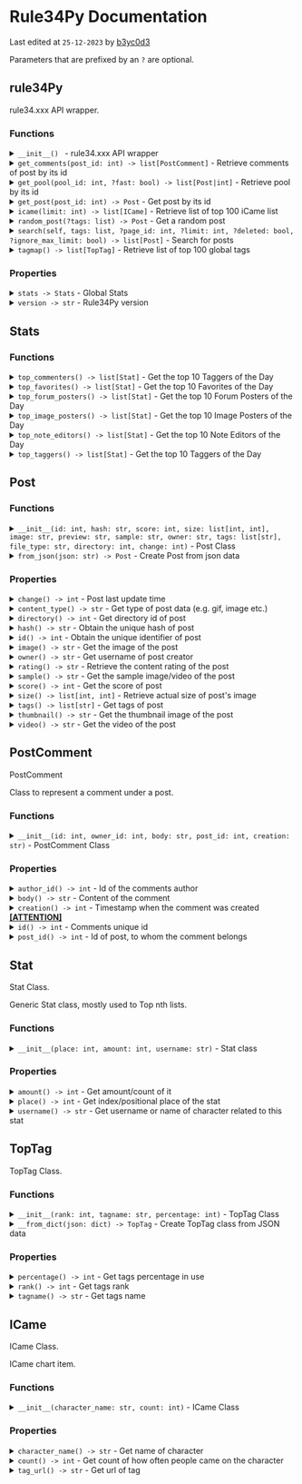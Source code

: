 # Rule34Py Documentation

Last edited at `25-12-2023` by [b3yc0d3](https://github.com/b3yc0d3)

Parameters that are prefixed by an `?` are optional.

## rule34Py
rule34.xxx API wrapper.

### Functions
<details>
<summary><code>__init__() </code> - rule34.xxx API wrapper</summary>

rule34.xxx API wrapper.

</details>

<details>

<summary><code>get_comments(post_id: int) -> list[PostComment]</code> - Retrieve comments of post by its id</summary>

Retrieve comments of post by its id.

##### Parameters
| Parameter | Type  | Description |
|:----------|:------|:------------|
| `post_id` | `int` | Posts id.   |

##### Returns
**`list[PostComment]`** - List of [PostComment](#postcomment)s.
</details>

<details>
<summary><code>get_pool(pool_id: int, ?fast: bool) -> list[Post|int]</code> - Retrieve pool by its id</summary>

Retrieve pool by its id.

**Be aware that if "fast" is set to False, it may takes longer.**

##### Parameters
| Parameter | Type   | Description                                                                              |
|:----------|:-------|:-----------------------------------------------------------------------------------------|
| `pool_id` | `int`  | Pools id.                                                                                |
| `fast`    | `bool` | Fast "mode", if set to true only a list of post ids will be returned. (default *false*). |

##### Returns
**`list[Post|int]`** - List of [post](#post) objects or post ids if `fast` is set to true.
</details>

<details>
<summary><code>get_post(post_id: int) -> Post</code> - Get post by its id</summary>

Get post by its id.

##### Parameters
| Parameter | Type  | Description |
|:----------|:------|:------------|
| `post_id` | `int` | Id of post. |

##### Returns
**`Post`** - [Post](#post) object.
</details>

<details>
<summary><code>icame(limit: int) -> list[ICame]</code> - Retrieve list of top 100 iCame list</summary>

Retrieve list of top 100 iCame list.

##### Parameters
| Parameter | Type  | Description                              |
|:----------|:------|:-----------------------------------------|
| `limit`   | `int` | Limit of returned items. (default `100`) |

##### Returns
**`list[ICame]`** - List of [iCame](#icame) objects.
</details>

<details>
<summary><code>random_post(?tags: list) -> Post</code> - Get a random post</summary>

Get a random post.

##### Parameters
| Parameter | Type        | Description                                                           |
|:----------|:------------|:----------------------------------------------------------------------|
| `tags`    | `list[str]` | Tag list to search. If none, post will be used regardless of it tags. |

##### Returns
**`Post`** - [Post](#post) object.
</details>

<details>
<summary><code>search(self, tags: list, ?page_id: int, ?limit: int, ?deleted: bool, ?ignore_max_limit: bool) -> list[Post]</code> - Search for posts</summary>

Search for posts

##### Parameters
| Parameter          | Type        | Description                                                    |
|:-------------------|:------------|:---------------------------------------------------------------|
| `tags`             | `list[str]` | List of tags.                                                  |
| `page_id`          | `int`       | Page number.                                                   |
| `limit`            | `init`      | Limit for posts returned per page (max. 1000).                 |
| `ignore_max_limit` | `bool`      | If limit of 1000 should be ignored. *Not intended to be used.* |

##### Returns
**`list[Post]`** - List of [Post](#post) objects for matching posts.
</details>

<details>
<summary><code>tagmap() -> list[TopTag]</code> - Retrieve list of top 100 global tags</summary>

Retrieve list of top 100 global tags.

##### Returns
**`list[TopTag]`** - List of global top 100 tags. See [TopTag](#toptag).
</details>

### Properties
<details>
<summary><code>stats -> Stats</code> - Global Stats</summary>

Global Stats.

##### Returns
**`Stats`** - Stats class instance. See [Stats](#stats)
</details>

<details>
<summary><code>version -> str</code> - Rule34Py version</summary>

Rule34Py version.

##### Returns
**`str`** - Version of rule34py.
</details>

## Stats
### Functions

<details>
<summary><code>top_commenters() -> list[Stat]</code> - Get the top 10 Taggers of the Day</summary>

Get the top 10 Taggers of the Day.

##### Returns
**`list[Stat]`** - List of todays top 10 taggers. See [Stat](#stat).
</details>

<details>
<summary><code>top_favorites() -> list[Stat]</code> - Get the top 10 Favorites of the Day</summary>

Get the top 10 Favorites of the Day.

##### Returns
**`list[Stat]`** - List of todays top 10 favorites. See [Stat](#stat).
</details>

<details>
<summary><code>top_forum_posters() -> list[Stat]</code> - Get the top 10 Forum Posters of the Day</summary>

Get the top 10 Forum Posters of the Day.

##### Returns
**`list[Stat]`** - List of todays top 10 (forum) posters. See [Stat](#stat).
</details>

<details>
<summary><code>top_image_posters() -> list[Stat]</code> - Get the top 10 Image Posters of the Day</summary>

Get the top 10 Image Posters of the Day.

##### Returns
**`list[Stat]`** - List of todays top 10 image posters. See [Stat](#stat).
</details>

<details>
<summary><code>top_note_editors() -> list[Stat]</code> - Get the top 10 Note Editors of the Day</summary>

Get the top 10 Note Editors of the Day.

##### Returns
**`list[Stat]`** - List of todays top 10 note editors. See [Stat](#stat).
</details>

<details>
<summary><code>top_taggers() -> list[Stat]</code> - Get the top 10 Taggers of the Day</summary>

Get the top 10 Taggers of the Day.

##### Returns
**`list[Stat]`** - List of todays top 10 taggers. See [Stat](#stat).
</details>


## Post

### Functions

<details>
<summary><code>__init__(id: int, hash: str, score: int, size: list[int, int], image: str, preview: str, sample: str, owner: str, tags: list[str], file_type: str, directory: int, change: int)</code> - Post Class</summary>

Post Class

##### Parameters
| Parameter   | Type             |
|:------------|:-----------------|
| `id`        | `int`            |
| `hash`      | `str`            |
| `score`     | `int`            |
| `size`      | `list[int, int]` |
| `image`     | `str`            |
| `preview`   | `str`            |
| `sample`    | `str`            |
| `owner`     | `str`            |
| `tags`      | `list[str]`      |
| `file_type` | `str`            |
| `directory` | `int`            |
| `change`    | `int`            |

</details>

<details>
<summary><code>from_json(json: str) -> Post</code> - Create Post from json data</summary>

Create Post from json data.

##### Parameters
| Parameter | Type  | Description                         |
|:----------|:------|:------------------------------------|
| `json`    | `str` | Json data from rule34.xxx REST Api. |

##### Returns
**`Post`** - Post object.
</details>

### Properties
<details>
<summary><code>change() -> int</code> - Post last update time</summary>

Post last update time.

Retrieve the timestamp indicating the last update/change of the post, as unix time epoch.

##### Returns
**`int`** - UNIX Timestamp representing the post's last update/change.
</details>

<details>
<summary><code>content_type() -> str</code> - Get type of post data (e.g. gif, image etc.)</summary>

Get type of post data (e.g. gif, image etc.).

Represents the value of `file_type` from the api.

##### Returns
**`str`** - A string indicating the type of the post.
**Possible values**
- `image` Post is of an image.
- `gif` Post is of an animation (gif, webm, or other format).
- `video` Post is of a video.
</details>

<details>
<summary><code>directory() -> int</code> - Get directory id of post</summary>

Get directory id of post.

##### Returns
**`int`** - Unknown Data.
</details>

<details>
<summary><code>hash() -> str</code> - Obtain the unique hash of post</summary>

Obtain the unique hash of post.

##### Returns
**`str`** - The hash associated with the post.
</details>

<details>
<summary><code>id() -> int</code> - Obtain the unique identifier of post</summary>

Obtain the unique identifier of post.

##### Returns
**`int`** - The unique identifier associated with the post.
</details>

<details>
<summary><code>image() -> str</code> - Get the image of the post</summary>

Get the image of the post.

##### Returns
**`str`** - Image url for the post.
</details>

<details>
<summary><code>owner() -> str</code> - Get username of post creator</summary>

Get username of post creator.

##### Returns
**`str`** - Username of post creator.
</details>

<details>
<summary><code>rating() -> str</code> - Retrieve the content rating of the post</summary>

Retrieve the content rating of the post.

##### Returns
**`str`** - A string representing the post's rating.
**Possible Values:**
- `e` Explicit
- `s` Safe
- `q` Questionable
</details>

<details>
<summary><code>sample() -> str</code> - Get the sample image/video of the post</summary>

Get the sample image/video of the post.

##### Returns
**`str`** - Sample data url for the post.
</details>

<details>
<summary><code>score() -> int</code> - Get the score of post</summary>

Get the score of post.

##### Returns
**`int`** - The post's score.
</details>

<details>
<summary><code>size() -> list[int, int]</code> - Retrieve actual size of post's image</summary>

Retrieve actual size of post's image.

##### Returns
**`list[int, int]`** - List of [width, height] representing the image dimensions.
</details>

<details>
<summary><code>tags() -> list[str]</code> - Get tags of post</summary>

Get tags of post.

##### Returns
**`list[str]`** - List of posts tags.
</details>

<details>
<summary><code>thumbnail() -> str</code> - Get the thumbnail image of the post</summary>

Get the thumbnail image of the post.

##### Returns
**`str`** - Thumbnail url for the post.
</details>

<details>
<summary><code>video() -> str</code> - Get the video of the post</summary>

Get the video of the post.

##### Returns
**`str`** - Video url for the post.
</details>

## PostComment
PostComment

Class to represent a comment under a post.

### Functions

<details>
<summary><code>__init__(id: int, owner_id: int, body: str, post_id: int, creation: str)</code> - PostComment Class</summary>

PostComment Class

##### Parameters
| Parameter  | Type  |
|:-----------|:------|
| `id`       | `int` |
| `owner_id` | `int` |
| `body`     | `str` |
| `post_id`  | `int` |
| `creation` | `int` |
</details>

### Properties

<details>
<summary><code>author_id() -> int</code> - Id of the comments author</summary>

Id of the comments author.

##### Returns
**`int`** - Id of comment author.
</details>

<details>
<summary><code>body() -> str</code> - Content of the comment</summary>

Content of the comment.

##### Returns
**`str`** - Content of the comment.
</details>

<details>
<summary><code>creation() -> int</code> - Timestamp when the comment was created <b><u>[ATTENTION]</u></b></summary>

Timestamp when the comment was created.

**Important: currently rule34.xxx api returns the time *when your
api request was made* and _not_ the time when the comment was created.**

##### Returns
**`int`** - Timestamp when comment was created.
</details>

<details>
<summary><code>id() -> int</code> - Comments unique id</summary>

Comments unique id.

##### Returns
**`int`** - Comments unique id.
</details>

<details>
<summary><code>post_id() -> int</code> - Id of post, to whom the comment belongs</summary>

Id of post, to whom the comment belongs.

##### Returns
**`int`** - Id of parent post.
</details>

## Stat
Stat Class.

Generic Stat class, mostly used to Top nth lists.

### Functions

<details>
<summary><code>__init__(place: int, amount: int, username: str)</code> - Stat class</summary>

Stat class.

##### Parameters
| Parameter  | Type  |
|:-----------|:------|
| `place`    | `int` |
| `amount`   | `int` |
| `username` | `str` |
</details>

### Properties

<details>
<summary><code>amount() -> int</code> - Get amount/count of it</summary>

Get amount/count of it.

##### Returns
**`int`** - Amount of something related to this stat.
</details>

<details>
<summary><code>place() -> int</code> - Get index/positional place of the stat</summary>

Get index/positional place of the stat.

##### Returns
**`int`** - Positional index.
</details>

<details>
<summary><code>username() -> str</code> - Get username or name of character related to this stat</summary>

Get username or name of character related to this stat.

##### Returns
**`str`** - Related username / name of a character to this stat.
</details>

## TopTag
TopTag Class.

### Functions

<details>
<summary><code>__init__(rank: int, tagname: str, percentage: int)</code> - TopTag Class</summary>

TopTag Class.

##### Parameters
| Parameter    | Type  |
|:-------------|:------|
| `rank`       | `int` |
| `tagname`    | `str` |
| `percentage` | `int` |
</details>

<details>
<summary><code>__from_dict(json: dict) -> TopTag</code> - Create TopTag class from JSON data</summary>

Create TopTag class from JSON data.

##### Parameters
| Parameter | Type   | Description                         |
|:----------|:-------|:------------------------------------|
| `json`    | `dict` | JSON data from rule34.xxx REST Api. |

##### Returns
**`TopTag`** - TopTag object.
</details>

### Properties

<details>
<summary><code>percentage() -> int</code> - Get tags percentage in use</summary>

Get tags percentage in use.

##### Returns
**`int`** - Tags usage as percentage value.
</details>

<details>
<summary><code>rank() -> int</code> - Get tags rank</summary>

Get tags rank.

##### Returns
**`int`** - Get rank of the tag.
</details>

<details>
<summary><code>tagname() -> str</code> - Get tags name</summary>

Get tags name.

##### Returns
**`str`** - Get name of the tag.
</details>

## ICame
ICame Class.

ICame chart item.

### Functions

<details>
<summary><code>__init__(character_name: str, count: int)</code> - ICame Class</summary>

ICame Class.

iCame chart item.

##### Parameters
| Parameter        | Type  |
|:-----------------|:------|
| `character_name` | `str` |
| `count`          | `int` |
</details>

### Properties

<details>
<summary><code>character_name() -> str</code> - Get name of character</summary>

Get name of character.

##### Returns
**`str`** - Name of character.
</details>

<details>
<summary><code>count() -> int</code> - Get count of how often people came on the character</summary>

Get count of how often people came on the character.

##### Returns
**`int`** - Cum count.
</details>

<details>
<summary><code>tag_url() -> str</code> - Get url of tag</summary>

Get url of tag.

##### Returns
**`str`** - Url of tag.
</details>